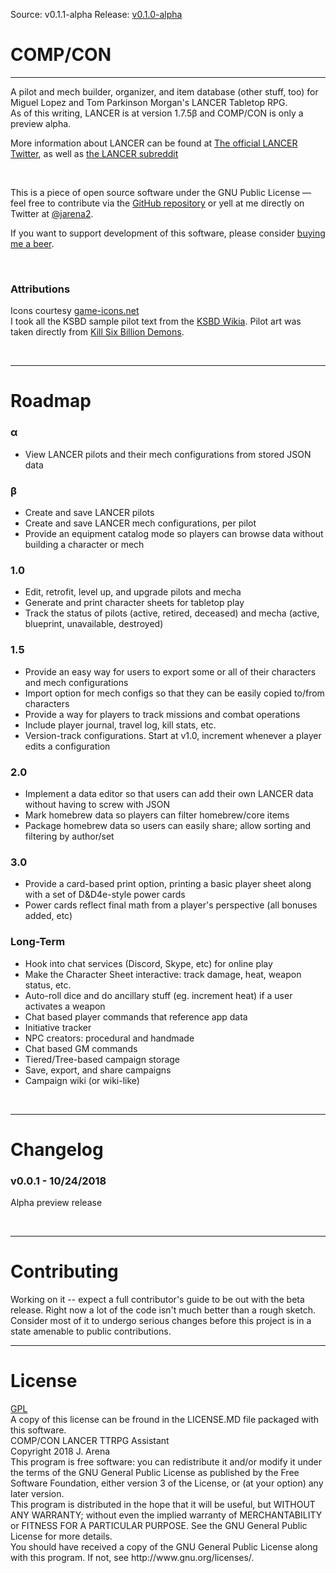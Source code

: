 Source: v0.1.1-alpha
Release: [v0.1.0-alpha](https://github.com/jarena3/compcon/releases/tag/v0.1-alpha)

<h1>COMP/CON</h1>
  <hr>
  <p>A pilot and mech builder, organizer, and item database (other stuff, too) for Miguel Lopez and Tom Parkinson Morgan's LANCER Tabletop RPG.
  <br>As of this writing, LANCER is at version 1.7.5β and COMP/CON is only a preview alpha.</p>
  <p>More information about LANCER can be found at  <a class="external-link" href="https://twitter.com/lancer_rpg">The official LANCER Twitter</a>, as well as <a class="external-link" href="https://www.reddit.com/r/LancerRPG/">the LANCER subreddit</a></p>
  <br>
  <p>This is a piece of open source software under the GNU Public License — feel free to contribute via the <a class="external-link" href="https://github.com/jarena3/compcon">GitHub repository</a> or yell at me directly on Twitter at <a class="external-link" href="https://www.twitter.com/jarena2">@jarena2</a>.</p>
  <p>If you want to support development of this software, please consider <a class="external-link" href="https://buymeacoff.ee/a7xoLjHfG">buying me a beer</a>.</p>
  <br>
  <h3>Attributions</h3>
  <p>Icons courtesy <a class="external-link" href="https://game-icons.net/">game-icons.net</a>
  <br>
  I took all the KSBD sample pilot text from the <a class="external-link" href="http://killsixbilliondemons.wikia.com/wiki/Main_Page">KSBD Wikia</a>. Pilot art was taken directly from <a class="external-link" href="https://killsixbilliondemons.com">Kill Six Billion Demons</a>.</p>
  <br>
  <hr>
<h1>Roadmap</h1>
  <h3>α</h3>
  <ul>
    <li>View LANCER pilots and their mech configurations from stored JSON data</li>
  </ul>
  <h3>β</h3>
  <ul>
    <li>Create and save LANCER pilots</li>
    <li>Create and save LANCER mech configurations, per pilot</li>
    <li>Provide an equipment catalog mode so players can browse data without building a character or mech</li>
  </ul>
  <h3>1.0</h3>
  <ul>
    <li>Edit, retrofit, level up, and upgrade pilots and mecha</li>
    <li>Generate and print character sheets for tabletop play</li>
    <li>Track the status of pilots (active, retired, deceased) and mecha (active, blueprint, unavailable, destroyed)</li>
  </ul>
  <h3>1.5</h3>
  <ul>
    <li>Provide an easy way for users to export some or all of their characters and mech configurations</li>
    <li>Import option for mech configs so that they can be easily copied to/from characters</li>
    <li>Provide a way for players to track missions and combat operations</li>
    <li>Include player journal, travel log, kill stats, etc.</li>
    <li>Version-track configurations. Start at v1.0, increment whenever a player edits a configuration</li>
  </ul>
  <h3>2.0</h3>
  <ul>
    <li>Implement a data editor so that users can add their own LANCER data without having to screw with JSON</li>
    <li>Mark homebrew data so players can filter homebrew/core items</li>
    <li>Package homebrew data so users can easily share; allow sorting and filtering by author/set</li>
  </ul>
  <h3>3.0</h3>
  <ul>
    <li>Provide a card-based print option, printing a basic player sheet along with a set of D&D4e-style power cards</li>
    <li>Power cards reflect final math from a player's perspective (all bonuses added, etc)</li>
  </ul>
  <h3>Long-Term</h3>
  <ul>
    <li>Hook into chat services (Discord, Skype, etc) for online play</li>
    <li>Make the Character Sheet interactive: track damage, heat, weapon status, etc.</li>
    <li>Auto-roll dice and do ancillary stuff (eg. increment heat) if a user activates a weapon</li>
    <li>Chat based player commands that reference app data</li>
    <li>Initiative tracker</li>
    <li>NPC creators: procedural and handmade</li>
    <li>Chat based GM commands</li>
    <li>Tiered/Tree-based campaign storage</li>
    <li>Save, export, and share campaigns</li>
    <li>Campaign wiki (or wiki-like)</li>
  </ul>
  <br>
  <hr>
<h1>Changelog</h1>
  <h3> v0.0.1 - 10/24/2018 </h3>
    <p>Alpha preview release</p>
  <br>
  <hr>
<h1>Contributing</h1>
  <p>Working on it -- expect a full contributor's guide to be out with the beta release. Right now a lot of the code isn't much better than a rough sketch. Consider most of it to undergo serious changes before this project is in a state amenable to public contributions.</p>
  <hr>
<h1>License</h1>
  <p>
    <a class="external-link" href="https://www.gnu.org/licenses/gpl-3.0.en.html">GPL</a>
    <br> A copy of this license can be fround in the LICENSE.MD file packaged with this software.
    <br>
    COMP/CON LANCER TTRPG Assistant
    <br>
    Copyright 2018 J. Arena
    <br>
    This program is free software: you can redistribute it and/or modify
    it under the terms of the GNU General Public License as published by
    the Free Software Foundation, either version 3 of the License, or
    (at your option) any later version.
    <br>
    This program is distributed in the hope that it will be useful,
    but WITHOUT ANY WARRANTY; without even the implied warranty of
    MERCHANTABILITY or FITNESS FOR A PARTICULAR PURPOSE. See the
    GNU General Public License for more details.
    <br>
    You should have received a copy of the GNU General Public License
    along with this program. If not, see http://www.gnu.org/licenses/.
  </p>
  <br><br>